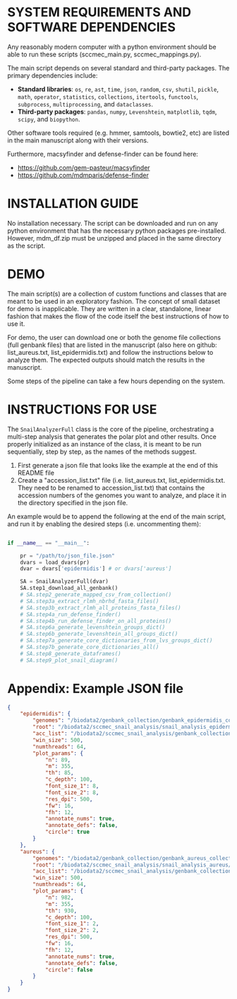 
# SYSTEM REQUIREMENTS AND SOFTWARE DEPENDENCIES

Any reasonably modern computer with a python environment should be able to run these scripts (sccmec_main.py, sccmec_mappings.py). 

The main script depends on several standard and third-party packages. The primary dependencies include:

- **Standard libraries**: `os`, `re`, `ast`, `time`, `json`, `random`, `csv`, `shutil`, `pickle`, `math`, `operator`, `statistics`, `collections`, `itertools`, `functools`, `subprocess`, `multiprocessing`, and `dataclasses`.
- **Third-party packages**: `pandas`, `numpy`, `Levenshtein`, `matplotlib`, `tqdm`, `scipy`, and `biopython`.

Other software tools required (e.g. hmmer, samtools, bowtie2, etc) are listed in the main manuscript along with their versions.

Furthermore, macsyfinder and defense-finder can be found here: 

- https://github.com/gem-pasteur/macsyfinder
- https://github.com/mdmparis/defense-finder

# INSTALLATION GUIDE

No installation necessary. The script can be downloaded and run on any python environment that has the necessary python packages pre-installed. However, mdm_df.zip must be unzipped and placed in the same directory as the script.

# DEMO

The main script(s) are a collection of custom functions and classes that are meant to be used in an exploratory fashion. The concept of small dataset for demo is inapplicable. They are written in a clear, standalone, linear fashion that makes the flow of the code itself the best instructions of how to use it.

For demo, the user can download one or both the genome file collections (full genbank files) that are listed in the manuscript (also here on github: list_aureus.txt, list_epidermidis.txt) and follow the instructions below to analyze them. The expected outputs should match the results in the manuscript. 

Some steps of the pipeline can take a few hours depending on the system.

# INSTRUCTIONS FOR USE

The `SnailAnalyzerFull` class is the core of the pipeline, orchestrating a multi-step analysis that generates the polar plot and other results. Once properly initialized as an instance of the class, it is meant to be run sequentially, step by step, as the names of the methods suggest.

1. First generate a json file that looks like the example at the end of this README file
2. Create a "accession_list.txt" file (i.e. list_aureus.txt, list_epidermidis.txt. They need to be renamed to accession_list.txt) that contains the accession numbers of the genomes you want to analyze, and place it in the directory specified in the json file.

An example would be to append the following at the end of the main script, and run it by enabling the desired steps (i.e. uncommenting them):

```python

if __name__ == "__main__":

    pr = "/path/to/json_file.json"
    dvars = load_dvars(pr)
    dvar = dvars['epidermidis'] # or dvars['aureus']

    SA = SnailAnalyzerFull(dvar)
    SA.step1_download_all_genbank()
    # SA.step2_generate_mapped_csv_from_collection()
    # SA.step3a_extract_rlmh_nbrhd_fasta_files()
    # SA.step3b_extract_rlmh_all_proteins_fasta_files()
    # SA.step4a_run_defense_finder()
    # SA.step4b_run_defense_finder_on_all_proteins()
    # SA.step6a_generate_levenshtein_groups_dict()
    # SA.step6b_generate_levenshtein_all_groups_dict()
    # SA.step7a_generate_core_dictionaries_from_lvs_groups_dict()
    # SA.step7b_generate_core_dictionaries_all()
    # SA.step8_generate_dataframes()
    # SA.step9_plot_snail_diagram()
```

# Appendix: Example JSON file

```json
{
    "epidermidis": {
        "genomes": "/biodata2/genbank_collection/genbank_epidermidis_collection/",
        "root": "/biodata2/sccmec_snail_analysis/snail_analysis_epidermidis/",
        "acc_list": "/biodata2/sccmec_snail_analysis/genbank_collection/genbank_aureus_collection/",
        "win_size": 500,
        "numthreads": 64,
        "plot_params": {
            "n": 89,
            "m": 355,
            "th": 85,
            "c_depth": 100,
            "font_size_1": 8,
            "font_size_2": 8,
            "res_dpi": 500,
            "fw": 16,
            "fh": 12,
            "annotate_nums": true,
            "annotate_defs": false,
            "circle": true
        }
    },
    "aureus": {
        "genomes": "/biodata2/genbank_collection/genbank_aureus_collection/",
        "root": "/biodata2/sccmec_snail_analysis/snail_analysis_aureus/",
        "acc_list": "/biodata2/sccmec_snail_analysis/genbank_collection/genbank_aureus_collection/",
        "win_size": 500,
        "numthreads": 64,
        "plot_params": {
            "n": 982,
            "m": 355,
            "th": 930,
            "c_depth": 100,
            "font_size_1": 2,
            "font_size_2": 2,
            "res_dpi": 500,
            "fw": 16,
            "fh": 12,
            "annotate_nums": true,
            "annotate_defs": false,
            "circle": false
        }
    }
}
```
